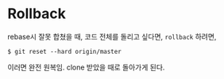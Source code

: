 # Rollback

rebase시 잘못 합쳤을 때, 코드 전체를 돌리고 싶다면, `rollback` 하려면,

```shell
$ git reset --hard origin/master
```

이러면 완전 원복임. clone 받았을 때로 돌아가게 된다.

